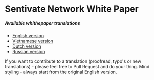 
# Sentivate Network White Paper
##### Available whithepaper translations 
-  [English version](https://github.com/sentivate/Sentivate-Network-White-Paper/blob/master/WhitePaper.md)
-  [Vietnamese version](https://github.com/sentivate/Sentivate-Network-White-Paper/blob/master/Translation_Vietnamese.md)
-  [Dutch version](https://github.com/sentivate/Sentivate-Network-White-Paper/blob/master/Translation_Dutch.md)
-  [Russian version](https://github.com/sentivate/Sentivate-Network-White-Paper/blob/master/Translation_Russian.md)


If you want to contribute to a translation (proofread, typo's or new translations) - please feel free to Pull Request and do your thing. Mind styling - always start from the original English version.



